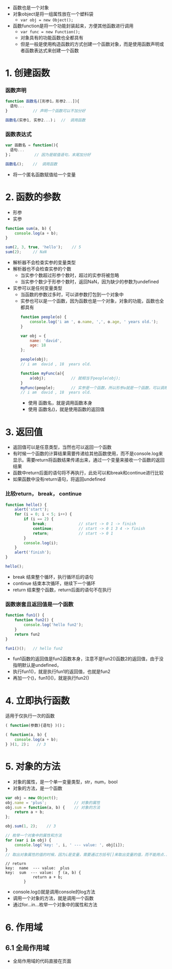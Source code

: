 
- 函数也是一个对象
- 对象object是将一组属性放在一个塑料袋
  - `var obj = new Object();`
- 函数function是将一个功能封装起来，方便其他函数进行调用
  - `var func = new Function();`
  - 对象具有的功能函数也全都具有
  - 但是一般是使用构造函数的方式创建一个函数对象，而是使用函数声明或者函数表达式来创建一个函数  
  
  
# 1. 创建函数
### 函数声明
```javascript
function 函数名([形参1，形参2...]){
  语句...
}           // 声明一个函数可以不加分好

函数名(实参1, 实参2...)；  //  调用函数
```

### 函数表达式

```javascript
var 函数名 = function(){
  语句...
}；          // 因为是赋值语句，末尾加分好

函数名();    //  调用函数
```
- 将一个匿名函数赋值给一个变量


# 2. 函数的参数
- 形参
- 实参
```javascript
function sum(a, b) {
    console.log(a + b);
}

sum(2, 3, true, 'hello');    // 5
sum(2);     // NaN
```
- 解析器不会检查实参的变量类型
- 解析器也不会检查实参的个数
  - 当实参个数超过形参个数时，超过的实参将被忽略
  - 当实参个数少于形参个数时，返回NaN，因为缺少的参数为undefined
- 实参可以是任何变量类型
  - 当函数的参数过多时，可以讲参数打包到一个对象中
  - 实参也可以是一个函数，因为函数也是一个对象，对象的功能，函数也全都具有
    ```javascript
    function people(o) {
        console.log('i am ', o.name, ',', o.age, ' years old.');
    }
    
    var obj = {
        name: 'david',
        age: 18
    };
    
    people(obj);        
    // i am  david , 18  years old.
    
    function myFunc(a){
        a(obj);           // 就相当于people(obj);
    } 
    myFunc(people);       // 实参是一个函数，所以形参a就是一个函数，可以调用a(obj);
    // i am  david , 18  years old.
    ```
    - 使用 函数名，就是调用函数本身
    - 使用 函数名()，就是使用函数的返回值

# 3. 返回值
- 返回值可以是任意类型，当然也可以返回一个函数
- 有时候一个函数的计算结果需要传递给其他函数使用，而不是console.log来显示。需要return将函数结果传递出来，通过一个变量来接收一个函数的返回结果
- 函数中return后面的语句将不再执行，此处可以和break和continue进行比较
- 如果函数中没有return语句，将返回undefined


### 比较return， break， continue
```javascript
function hello() {
    alert('start');
    for (i = 0; i < 5; i++) {
        if (i == 2) {
            break;              // start -> 0 1 -> finish
            continue;           // start -> 0 1 3 4 -> finish
            return;             // start -> 0 1
        }
        console.log(i);
    }
    alert('finish');
}

hello();
```
- break 结束整个循环，执行循环后的语句
- continue 结束本次循环，继续下一个循环
- return 结束整个函数，return后面的语句不在执行

### 函数嵌套且返回值是一个函数
```JavaScript
function fun1() {
    function fun2() {
        console.log('hello fun2');
    }
    return fun2
}

fun1()();   // hello fun2
```
- fun1函数的返回值是fun2函数本身，注意不是fun2()函数2的返回值，由于没指明默认是undefined，
- 执行fun1()，就是执行fun1的返回值，也就是fun2
- 再加一个()，fun1()()，就是执行fun2()


# 4. 立即执行函数
适用于仅执行一次的函数
```javascript
( function(参数){语句} )()；
```

```javascript
( function(a, b) {
    console.log(a + b);
} )(1, 2)；   // 3
```

# 5. 对象的方法
- 对象的属性，是一个单一变量类型，str，num，bool
- 对象的方法，是一个函数

```javascript
var obj = new Object();
obj.name = 'plus';            // 对象的属性
obj.sum = function(a, b) {    // 对象的方法
    return a + b;
};

obj.sum(1, 2);    // 3

// 枚举一个对象中的属性和方法
for (var i in obj) {          
    console.log('key: ', i, ' --- value: ', obj[i]);
}
// 取出对象属性的值的时候，因为i是变量，需要通过方括号[]来取出变量的值，而不能用点.的方式
```
```
// return
key:  name  --- value:  plus
key:  sum  --- value:  ƒ (a, b) {
            return a + b;
        }
```
- console.log()就是调用console的log方法
- 调用一个对象的方法，就是调用一个函数
- 通过for...in...枚举一个对象中的属性和方法


# 6. 作用域
## 6.1 全局作用域
- 全局作用域的代码直接在页面<script>标签下，页面打开时创建，页面关闭时销毁
  - 全局作用域中的变量，称作全局变量
- 全局作用域中有一个全局对象window，代表一个浏览器窗口，由浏览器默认创建
  ```javascript
  console.log(window);
  // Window {parent: Window, opener: null, top: Window, length: 0, frames: Window, …}
  ```
- 在全局作用域中创建的变量，都会作为全局对象window的属性保存，而创建的函数都将作为全局对象window的方法保存
  ```javascript
  var a = 10;
  console.log(window.a);    // 10
  ```
  
- **变量声明提前**
  - 所有使用var关键字声明的变量，会在所有代码运行之前被程序声明，无论var在程序的哪一行，但不会赋值
    ```javascript
    console.log(a);   // undefined
    var a = 10;       // 因为使用var关键字，所以所有代码运行前，程序已经生命了变量，只是没有赋值
    ```
    就相当于
    ```javascript
    var a;
    console.log(a);
    a = 10;
    ```

- **函数声明提前**
  - 使用函数声明的形式创建的函数，function 函数名(){...}，在程序代码运行之前，就被默认创建
    - 因此可以在函数声明之前来调用该函数
  - 使用函数表达式创建的函数，var func = function(){...}，在程序运行之前，仅创建了var声明的变量，并没有赋值
    - 因此不能在声明函数之前调用该函数
    ```javascript
    fun1();
    fun2();

    function fun1() {
        console.log('hi, fun1');
    }

    var fun2 = function() {
        console.log('hi, fun2');
    };
    ```
    <img width="423" alt="截屏2020-02-02下午5 52 25" src="https://user-images.githubusercontent.com/26485327/73606393-cea4fa80-45e4-11ea-989d-85b734440cc6.png">
    



## 6.2 函数作用域
- 调用函数时，创建函数作用域，函数执行完毕时销毁
- 每调用一次函数，就创建一个新的函数作用域，且相互独立
- 在函数中操作一个变量时，有限寻找函数内部的变量，如果不存在，则向上一级作用域寻找，直到找到全局作用域中不存在该变量，则报错
- 当函数作用域中和函数作用域中有相同变量a，且在函数中想调用全局变量，可以使用windows.a
- 函数作用域中的**变量声明提前**，同上，函数中的代码运行之前，var关键字声明的变量首先呗声明，但并不赋值
  - 函数中不实用关键字var声明的变量，就是全局变量，相当于window.变量，会覆盖原有全局变量的值
    ```javascript
    var a = 10;

    function fun1() {
        a = 22;
        console.log('inner: ', a);
    }
    
    fun1();                       // 22
    console.log('outer: ', a);    // 22
    ```
    <img width="332" alt="截屏2020-02-02下午6 15 39" src="https://user-images.githubusercontent.com/26485327/73606692-05c8db00-45e8-11ea-8b22-4d76d72e6dca.png">
    
        
    ```javascript
    var a = 10;
    function fun1() {
        b = 22;           //  没有关键字var，则为全局变量，相当于window.变量
    }
    fun1();
    console.log('b: ', b);
    ```
    <img width="270" alt="截屏2020-02-02下午7 54 40" src="https://user-images.githubusercontent.com/26485327/73607804-db7e1a00-45f5-11ea-904b-e4c6b6fbcd50.png">
- 定义了形参，相当于声明了函数定义域的变量
  ```javascript
  var e = 10;
  function fun1(e) {
      console.log(e);
  }
  fun1();       // 此处()中没有传递实参，所以对应函数内部就是声明了变量，但没有赋值
  // undefined
  ```
  <img width="248" alt="截屏2020-02-02下午8 13 12" src="https://user-images.githubusercontent.com/26485327/73608011-72e46c80-45f8-11ea-84dd-351c28edfc9b.png">
  
  ```javascript
  var a = 10;

  function fun1(a) {
      console.log(a);       // undefined,因为调用函数时，没有传递实参
      a = 22;               // 因为有形参，相当于定义了局部变量，此时不实用var，也是复制给局部变量，不影响外部变量
  }
  fun1();
  console.log(a);           // 10
  ```

- 函数作用域中的**函数声明提前**，同上，函数中的代码运行之前，`function 函数名(){...}`会被首先创建，而`var func = function(){...}`仅声明一个变量名，不会赋值后面的函数


# 7. debug
```javascript
alert(d);

var a = 10;
var b = 20;
c = 30;

function func() {
    console.log('hello');
}
var d = 40;
```
<img width="902" alt="截屏2020-02-02下午8 44 57" src="https://user-images.githubusercontent.com/26485327/73608352-e12b2e00-45fc-11ea-829a-bb495772bd0d.png">
- 需要手动添加需要视器的变量大搜监视器watch


# 8. this
- this时有浏览器传递给函数的一个参数
- 根据函数调用的方式不同，this指代的也不同
    1. 函数调用时，this指代window
    2. 方法调用时，谁调用，this指代谁
- 实际上，上述两点也是一样的，因为调用函数fun()就是调用window.fun()，而window调用了该函数，this就是window
```javascript
function func() {
    console.log(this);
}

var obj = {
    name: 'david',
    methodFun: func
}

console.log(func == obj.methodFun);   // true 二者完全一样

func();             // this = window
obj.methodFun();    // this = obj
```
<img width="714" alt="截屏2020-02-02下午9 23 29" src="https://user-images.githubusercontent.com/26485327/73608806-45042580-4602-11ea-8aa4-a22c4149afb8.png">







